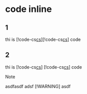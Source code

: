 # code inline

## 1
thi is [!code-cs[cs](CustomizeHrefForAzure.cs)][!code-cs[cs](CustomizeHrefForAzure.cs)] code

## 2
thi is [!code-cs[cs](CustomizeHrefForAzure.cs)] [!code-cs[cs](CustomizeHrefForAzure.cs)] code

> [!NOTE]
> asdfasdf
> adsf
> [!WARNING]
> asdf
